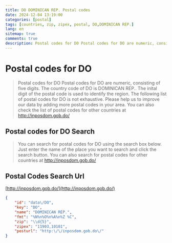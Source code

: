 ```yaml
---
title: DO DOMINICAN REP. Postal codes 
date: 2024-12-04 13:19:00
categories: [postal]
tags: [countries, zip, zipex, postal, DO,DOMINICAN REP.]
lang: en
sitemap: true
comments: true
description: Postal codes for DO Postal codes for DO are numeric, consisting of five digits. The country code of DO is DOMINICAN REP.. The inital digit of the postal code is used to identify the region. The following list of postal codes for DO is not exhaustive. Please help us to improve our data by adding more postal codes in your area. You can also check the list of postal codes for other countries at http://inposdom.gob.do/
---
```


# Postal codes for DO
> Postal codes for DO Postal codes for DO are numeric, consisting of five digits. The country code of DO is DOMINICAN REP.. The inital digit of the postal code is used to identify the region. The following list of postal codes for DO is not exhaustive. Please help us to improve our data by adding more postal codes in your area. You can also check the list of postal codes for other countries at http://inposdom.gob.do/

## Postal codes for DO Search 
> You can search for postal codes for DO using the search box below. Just enter the name of the place you want to search and click the search button. You can also search for postal codes for other countries at http://inposdom.gob.do/

## Postal Codes Search Url

[http://inposdom.gob.do/](http://inposdom.gob.do/)
```json
{
    "id": "data\/DO",
    "key": "DO",
    "name": "DOMINICAN REP.",
    "fmt": "%N%n%O%n%A%n%Z %C",
    "zip": "\\d{5}",
    "zipex": "11903,10101",
    "posturl": "http:\/\/inposdom.gob.do\/"
}
```

